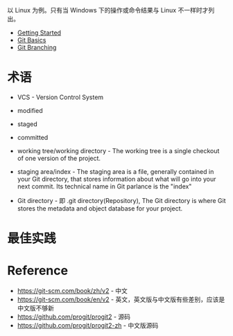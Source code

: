 以 Linux 为例。只有当 Windows 下的操作或命令结果与 Linux 不一样时才列出。


- [Getting Started](getting-started.md)
- [Git Basics](git-basics.md)
- [Git Branching](git-branching.md)


# 术语
- VCS - Version Control System


- modified
- staged
- committed


- working tree/working directory - The working tree is a single checkout of one version of the project.
- staging area/index - The staging area is a file, generally contained in your Git directory, that stores information about what will go into your next commit.
    Its technical name in Git parlance is the "index"
- Git directory - 即 .git directory(Repository), The Git directory is where Git stores the metadata and object database for your project.


# 最佳实践


# Reference
- https://git-scm.com/book/zh/v2 - 中文
- https://git-scm.com/book/en/v2 - 英文，英文版与中文版有些差别，应该是中文版不够新
- https://github.com/progit/progit2 - 源码
- https://github.com/progit/progit2-zh - 中文版源码
